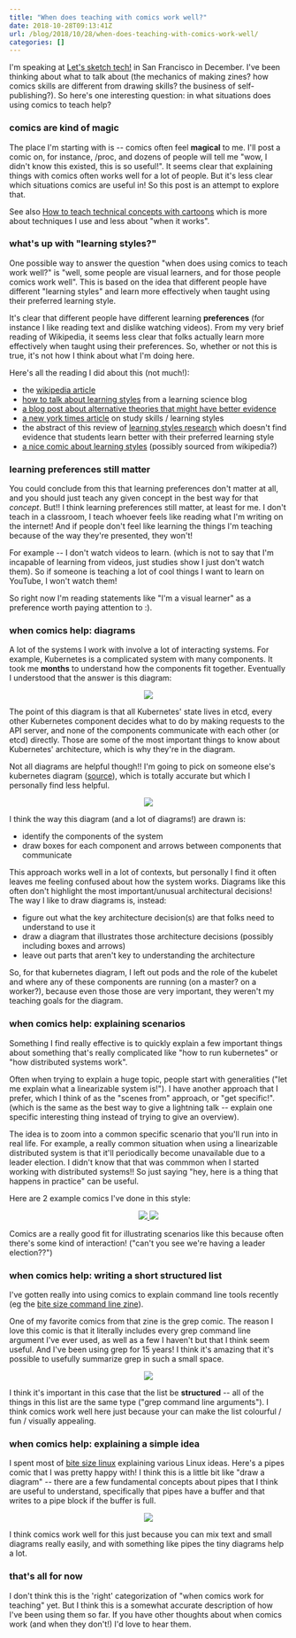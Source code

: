 ```yaml
---
title: "When does teaching with comics work well?"
date: 2018-10-28T09:13:41Z
url: /blog/2018/10/28/when-does-teaching-with-comics-work-well/
categories: []
---
```


I'm speaking at [Let's sketch tech!](https://letssketchtech.splashthat.com/) in San Francisco
in December. I've been thinking about what to talk about (the mechanics of making zines? how comics
skills are different from drawing skills? the business of self-publishing?). So here's one
interesting question: in what situations does using comics to teach help?

### comics are kind of magic

The place I'm starting with is -- comics often feel **magical** to me. I'll post a comic on, for
instance, /proc, and dozens of people will tell me "wow, I didn't know this existed, this is so
useful!". It seems clear that explaining things with comics often works well for a lot of people.
But it's less clear which situations comics are useful in! So this post is an attempt to explore
that.

See also [How to teach technical concepts with cartoons](https://jvns.ca/teach-tech-with-cartoons/)
which is more about techniques I use and less about "when it works".

### what's up with "learning styles?"

One possible way to answer the question "when does using comics to teach work well?" is "well, some
people are visual learners, and for those people comics work well". This is based on the idea that
different people have different "learning styles" and learn more effectively when taught using their
preferred learning style.

It's clear that different people have different learning **preferences** (for instance I like
reading text and dislike watching videos). From my very brief reading of Wikipedia, it seems less
clear that folks actually learn more effectively when taught using their preferences. So, whether or
not this is true, it's not how I think about what I'm doing here.

Here's all the reading I did about this (not much!):

* the [wikipedia article](https://en.wikipedia.org/wiki/Learning_styles)
* [how to talk about learning styles](http://www.learningscientists.org/blog/2016/5/8/weekly-digest-9) from a learning science blog
* [a blog post about alternative theories that might have better evidence](http://www.learningscientists.org/blog/2017/5/25-1)
* [a new york times article](https://www.nytimes.com/2010/09/07/health/views/07mind.html?_r=3&hp=&pagewanted=all) on study skills / learning styles
* the abstract of this review of [learning styles research](http://journals.sagepub.com/doi/abs/10.1111/j.1539-6053.2009.01038.x) which doesn't find evidence that students learn better with their preferred learning style
* [a nice comic about learning styles](https://prairieworldcomicsblog.wordpress.com/2017/05/04/legacy-comic-learning-styles/) (possibly sourced from wikipedia?)

### learning preferences still matter

You could conclude from this that learning preferences don't matter at all, and you should just
teach any given concept in the best way for that _concept_. But!! I think learning preferences still
matter, at least for me. I don't teach in a classroom, I teach whoever feels like reading what I'm
writing on the internet! And if people don't feel like learning the things I'm teaching because of
the way they're presented, they won't!

For example -- I don't watch videos to learn. (which is not to say that I'm incapable of learning
from videos, just studies show I just don't watch them). So if someone is teaching a lot of cool
things I want to learn on YouTube, I won't watch them!

So right now I'm reading statements like "I'm a visual learner" as a preference worth paying
attention to :).

### when comics help: diagrams

A lot of the systems I work with involve a lot of interacting systems. For example, Kubernetes is a
complicated system with many components. It took me **months** to understand how the components fit
together. Eventually I understood that the answer is this diagram:

<div align="center">
<img src="https://jvns.ca/images/kube-components.png">
</div>

The point of this diagram  is that all Kubernetes' state lives in etcd, every other Kubernetes
component decides what to do by making requests to the API server, and none of the components
communicate with each other (or etcd) directly. Those are some of the most important things to know
about Kubernetes' architecture, which is why they're in the diagram.

Not all diagrams are helpful though!! I'm going to pick on someone else's kubernetes diagram ([source](https://x-team.com/blog/introduction-kubernetes-architecture/)), which is totally accurate but which I personally find less helpful.

<div align="center">
<img src="https://jvns.ca/images/sad-architecture-diagram.png">
</div>

I think the way this diagram (and a lot of diagrams!) are drawn is:

* identify the components of the system
* draw boxes for each component and arrows between components that communicate

This approach works well in a lot of contexts, but personally I find it often leaves me feeling
confused about how the system works. Diagrams like this often don't highlight the most
important/unusual architectural decisions! The way I like to draw diagrams is, instead:

* figure out what the key architecture decision(s) are that folks need to understand to use it
* draw a diagram that illustrates those architecture decisions (possibly including boxes and arrows)
* leave out parts that aren't key to understanding the architecture

So, for that kubernetes diagram, I left out pods and the role of the kubelet and where any of these
components are running (on a master? on a worker?), because even those those are very important,
they weren't my teaching goals for the diagram.

### when comics help: explaining scenarios

Something I find really effective is to quickly explain a few important things about something
that's really complicated like "how to run kubernetes" or "how distributed systems work".

Often when trying to explain a huge topic, people start with generalities ("let me explain what a
linearizable system is!"). I have another approach that I prefer, which I think of as the
"scenes from" approach, or "get specific!". (which is the same as the best way to give a lightning
talk -- explain one specific interesting thing instead of trying to give an overview).

The idea is to zoom into a common specific scenario that you'll run into in real life. For example,
a really common situation when using a linearizable distributed system is that it'll periodically
become unavailable due to a leader election. I didn't know that that was commmon when I started
working with distributed systems!! So just saying "hey, here is a thing that happens in practice"
can be useful.

Here are 2 example comics I've done in this style:

<div align="center">
<a href="https://jvns.ca/images/operating-kubernetes.png">
<img src="/images/operating-kubernetes.png">
</a>
<a href="https://jvns.ca/images/scenes-distributed.jpeg">
<img src="/images/scenes-distributed.jpeg">
</a>
</div>

Comics are a really good fit for illustrating scenarios like this because often there's some kind of
interaction! ("can't you see we're having a leader election??")

### when comics help: writing a short structured list

I've gotten really into using comics to explain command line tools recently (eg the [bite size
command line zine](https://gumroad.com/l/bite-size-command-line)).

One of my favorite comics from that zine is the grep comic. The reason I love this comic is that it
literally includes every grep command line argument I've ever used, as well as a few I haven't but
that I think seem useful. And I've been using grep for 15 years! I think it's amazing that it's
possible to usefully summarize grep in such a small space.

<div align="center">
<a href="https://jvns.ca/images/grep.jpeg">
<img src="/images/grep.jpeg">
</a>
</div>


I think it's important in this case that the list be **structured** -- all of the things in this
list are the same type ("grep command line arguments"). I think comics work well here just because
your can make the list colourful / fun / visually appealing.

### when comics help: explaining a simple idea

I spent most of [bite size linux](https://gum.co/bite-size-linux) explaining various Linux ideas.
Here's a pipes comic that I was pretty happy with! I think this is a little bit like "draw a
diagram" -- there are a few fundamental concepts about pipes that I think are useful to
understand, specifically that pipes have a buffer and that writes to a pipe block if the buffer is
full.

<div align="center">
<a href="https://jvns.ca/images/pipes.jpeg">
<img src="/images/pipes.jpeg">
</a>
</div>


I think comics work well for this just because you can mix text and small diagrams really easily,
and with something like pipes the tiny diagrams help a lot.

### that's all for now

I don't think this is the 'right' categorization of "when comics work for teaching" yet. But I think
this is a somewhat accurate description of how I've been using them so far. If you have other
thoughts about when comics work (and when they don't!) I'd love to hear them.
